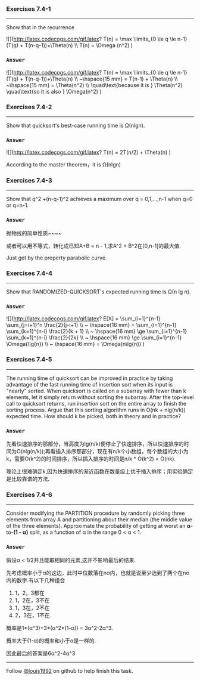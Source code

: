 ### Exercises 7.4-1
***
Show that in the recurrence

![](http://latex.codecogs.com/gif.latex? T\(n\) = \\max \\limits_{0 \\le q \\le n-1} \(T\(q\) + T\(n-q-1\)\)+\\Theta\(n\) \\\\
T\(n\) = \\Omega \(n^2\)
)


### `Answer`
![](http://latex.codecogs.com/gif.latex? T\(n\) = \\max \\limits_{0 \\le q \\le n-1} \(T\(q\) + T\(n-q-1\)\)+\\Theta\(n\) \\\\ ~\\hspace{15 mm}
= T\(n-1\) + \\Theta\(n\) \\\\ ~\\hspace{15 mm}
= \\Theta\(n^2\) \\\\
\\quad\\text{because it is } \\Theta\(n^2\)
\quad\\text{so it is also } \\Omega\(n^2\)
)


### Exercises 7.4-2
***
Show that quicksort's best-case running time is Ω(nlgn).

### `Answer`
![](http://latex.codecogs.com/gif.latex? T\(n\) = 2T\(n/2\) + \\Theta\(n\)
)

According to the master theorem，it is Ω(nlgn)

### Exercises 7.4-3
***
Show that q^2 +(n-q-1)^2 achieves a maximum over q = 0,1,...,n-1 when q=0 or q=n-1.

### `Answer`
抛物线的简单性质~~~~

或者可以用不等式，转化成已知A+B = n - 1,求A^2 + B^2在[0,n-1]的最大值.

Just get by the property parabolic curve.

### Exercises 7.4-4
***
Show that RANDOMIZED-QUICKSORT's expected running time is Ω(n lg n).

### `Answer`
![](http://latex.codecogs.com/gif.latex? 
E[X] =   \\sum_{i=1}^{n-1} \\sum_{j=i+1}^n \\frac{2}{j-i+1} \\\\ ~ \\hspace{16 mm}
= \\sum_{i=1}^{n-1} \\sum_{k=1}^{n-i} \\frac{2}{k + 1}  \\\\ ~ \\hspace{16 mm}
\\ge \\sum_{i=1}^{n-1} \\sum_{k=1}^{n-i} \\frac{2}{2k} \\\\ ~ \\hspace{16 mm}
\\ge \\sum_{i=1}^{n-1} \\Omega\(\\lg{n}\) \\\\ ~ \\hspace{16 mm}
=   \\Omega\(n\\lg{n}\)
)

### Exercises 7.4-5
***
The running time of quicksort can be improved in practice by taking advantage of the fast running time of insertion sort when its input is "nearly" sorted. When quicksort is called on a subarray with fewer than k elements, let it simply return without sorting the subarray. After the top-level call to quicksort returns, run insertion sort on the entire array to finish the sorting process. Argue that this sorting algorithm runs in O(nk + nlg(n/k)) expected time. How should k be picked, both in theory and in practice?

### `Answer`
先看快速排序的那部分，当高度为lg(n/k)便停止了快速排序，所以快速排序的时间为O(nlg(n/k));再看插入排序那部分，现在有n/k个小数组，每个数组的大小为k，需要O(k^2)的时间排序，所以插入排序的时间是n/k * O(k^2) = O(nk).

理论上很难确定k,因为快速排序的渐近函数在数量级上优于插入排序；用实验确定是比较靠谱的方法.


### Exercises 7.4-6
***
Consider modifying the PARTITION procedure by randomly picking three elements from array A and partitioning about their median (the middle value of the three elements). Approximate the probability of getting at worst an **α**-to-**(1 - α)** split, as a function of α in the range 0 < α < 1.

### `Answer`
假设α < 1/2并且能取相同的元素,这并不影响最后的结果.

先考虑概率小于α的这边，此时中位数落在nα内，也就是说至少选到了两个在nα内的数字.有以下几种组合

1. 1，2，3都在
2. 1，2在，3不在
3. 1，3在，2不在
4. 2，3在，1不在.

概率是1*(α^3)+3*(α^2*(1-α)) = 3α^2-2α^3.

概率大于(1-α)的概率和小于α是一样的.

因此最后的答案是6α^2-4α^3



***
Follow [@louis1992](https://github.com/gzc) on github to help finish this task.

